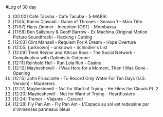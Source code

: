 #Log of 30 day

1. [00:00] Café Tacvba - Cafe Tacuba - 5-MARIA
1. [11:55] Ramin Djawadi - Game of Thrones - Season 1 - Main Title
1. [11:57] Hans Zimmer - Inception (OST) - Mombassa
1. [11:58] Ben Salisbury & Geoff Barrow - Ex Machina (Original Motion Picture Soundtrack) - Hacking / Cutting
1. [12:03] Clint Mansell - Requiem For A Dream - Hope Overture
1. [12:05] [unknown] - unknown - Schindler's List
1. [12:09] Trent Reznor and Atticus Ross - The Social Network - Complication with Optimistic Outcome
1. [12:11] Reinhold Heil - Run Lola Run - Casino
1. [12:12] Maybeshewill - I Was Here for a Moment, Then I Was Gone - Opening
1. [12:15] John Frusciante - To Record Only Water For Ten Days (U.S. Version) - Murderers
1. [12:17] Maybeshewill - Not for Want of Trying - He Films the Clouds Pt. 2
1. [12:20] Maybeshewill - Not for Want of Trying - Heartflusters
1. [12:24] Tremor - Viajante - Caracol
1. [12:28] Fly Pan Am - Fly Pan Am - L'Espace au sol est redessine par d'immenses panneaux bleus
